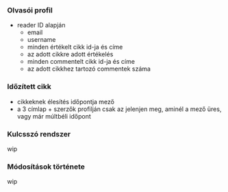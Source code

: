 ### Olvasói profil

- reader ID alapján
    - email
    - username
    - minden értékelt cikk id-ja és címe
    - az adott cikkre adott értékelés
    - minden commentelt cikk id-ja és címe
    - az adott cikkhez tartozó commentek száma
    
### Időzített cikk
- cikkeknek élesítés időpontja mező
- a 3 címlap + szerzők profilján csak az jelenjen meg, aminél a mező üres, vagy már múltbéli időpont

### Kulcsszó rendszer

wip

### Módosítások története

wip
  